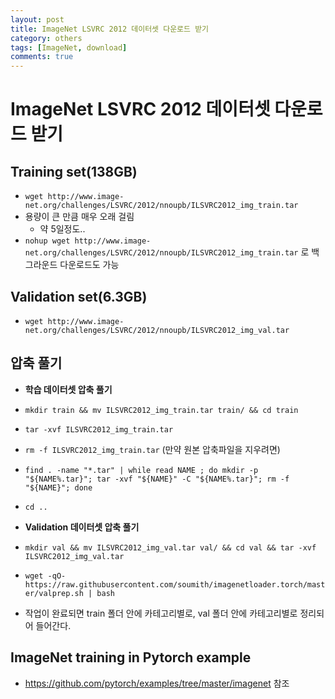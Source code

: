 ```yaml
---
layout: post
title: ImageNet LSVRC 2012 데이터셋 다운로드 받기
category: others
tags: [ImageNet, download]
comments: true
---
```


# ImageNet LSVRC 2012 데이터셋 다운로드 받기

## Training set(138GB)
- `wget http://www.image-net.org/challenges/LSVRC/2012/nnoupb/ILSVRC2012_img_train.tar`
- 용량이 큰 만큼 매우 오래 걸림
  - 약 5일정도..
- `nohup wget http://www.image-net.org/challenges/LSVRC/2012/nnoupb/ILSVRC2012_img_train.tar` 로 백그라운드 다운로드도 가능

## Validation set(6.3GB)
- `wget http://www.image-net.org/challenges/LSVRC/2012/nnoupb/ILSVRC2012_img_val.tar`

## 압축 풀기
- __학습 데이터셋 압축 풀기__
- `mkdir train && mv ILSVRC2012_img_train.tar train/ && cd train`
- `tar -xvf ILSVRC2012_img_train.tar`
- `rm -f ILSVRC2012_img_train.tar` (만약 원본 압축파일을 지우려면)
- `find . -name "*.tar" | while read NAME ; do mkdir -p "${NAME%.tar}"; tar -xvf "${NAME}" -C "${NAME%.tar}"; rm -f "${NAME}"; done`
- `cd ..`

- __Validation 데이터셋 압축 풀기__
- `mkdir val && mv ILSVRC2012_img_val.tar val/ && cd val && tar -xvf ILSVRC2012_img_val.tar`
- `wget -qO- https://raw.githubusercontent.com/soumith/imagenetloader.torch/master/valprep.sh | bash`

- 작업이 완료되면 train 폴더 안에 카테고리별로, val 폴더 안에 카테고리별로 정리되어 들어간다.

## ImageNet training in Pytorch example
- https://github.com/pytorch/examples/tree/master/imagenet 참조
